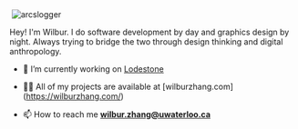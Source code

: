 </h1 align="center> Welcome to my little corner on the interwebs 🌱</h1>

<p align="center">&nbsp;<img align="center" src="https://github-readme-stats.vercel.app/api?username=arcslogger&show_icons=true&locale=en" alt="arcslogger" /></p>

Hey! I'm Wilbur. I do software development by day and graphics design by night. Always trying to bridge the two through design thinking and digital anthropology.

- 🔭 I’m currently working on [Lodestone](https://github.com/Lodestone-Team/dashboard)

- 👨‍💻 All of my projects are available at [wilburzhang.com] (https://wilburzhang.com/)

- 📫 How to reach me **wilbur.zhang@uwaterloo.ca**


